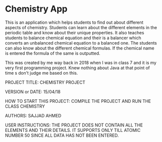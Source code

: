 # Chemistry App

This is an application which helps students to find out about different aspects of chemistry. Students can learn about the different elements in the periodic table and know about their unique properties. It also teaches students to balance chemical equation and their is a balancer which converts an unbalanced chemical equation to a balanced one. The students can also know about the different chemical formulas. If the chemical name is entered the formula of the same is outputted. 

This was created by me way back in 2018 when I was in class 7 and it is my very first programming project. Knew nothing about Java at that point of time s don't judge me based on this.

PROJECT TITLE: CHEMISTRY PROJECT

VERSION or DATE: 15/04/18

HOW TO START THIS PROJECT: COMPILE THE PROJECT AND RUN THE CLASS CHEMISTRY 

AUTHORS: SAJJAD AHMED

USER INSTRUCTIONS: THE PROJECT DOES NOT CONTAIN ALL THE ELEMENTS AND 
THEIR DETAILS. IT SUPPORTS ONLY TILL ATOMIC NUMBER 50 SINCE ALL 
DATA HAS NOT BEEN ENTERED.
